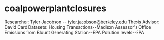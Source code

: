 # coalpowerplantclosures
Researcher: Tyler Jacobson -- tyler.jacobson@berkeley.edu
Thesis Advisor: David Card
Datasets:
  Housing Transactions--Madison Assessor's Office 
  Emissions from Blount Generating Station--EPA 
  Pollution levels--EPA 
